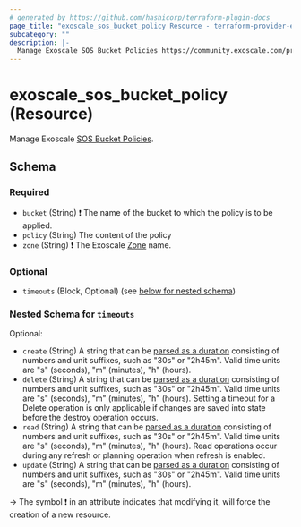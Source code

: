 ```yaml
---
# generated by https://github.com/hashicorp/terraform-plugin-docs
page_title: "exoscale_sos_bucket_policy Resource - terraform-provider-exoscale"
subcategory: ""
description: |-
  Manage Exoscale SOS Bucket Policies https://community.exoscale.com/product/storage/object-storage/how-to/bucketpolicy/.
---
```


# exoscale_sos_bucket_policy (Resource)

Manage Exoscale [SOS Bucket Policies](https://community.exoscale.com/product/storage/object-storage/how-to/bucketpolicy/).



<!-- schema generated by tfplugindocs -->
## Schema

### Required

- `bucket` (String) ❗ The name of the bucket to which the policy is to be applied.
- `policy` (String) The content of the policy
- `zone` (String) ❗ The Exoscale [Zone](https://www.exoscale.com/datacenters/) name.

### Optional

- `timeouts` (Block, Optional) (see [below for nested schema](#nestedblock--timeouts))

<a id="nestedblock--timeouts"></a>
### Nested Schema for `timeouts`

Optional:

- `create` (String) A string that can be [parsed as a duration](https://pkg.go.dev/time#ParseDuration) consisting of numbers and unit suffixes, such as "30s" or "2h45m". Valid time units are "s" (seconds), "m" (minutes), "h" (hours).
- `delete` (String) A string that can be [parsed as a duration](https://pkg.go.dev/time#ParseDuration) consisting of numbers and unit suffixes, such as "30s" or "2h45m". Valid time units are "s" (seconds), "m" (minutes), "h" (hours). Setting a timeout for a Delete operation is only applicable if changes are saved into state before the destroy operation occurs.
- `read` (String) A string that can be [parsed as a duration](https://pkg.go.dev/time#ParseDuration) consisting of numbers and unit suffixes, such as "30s" or "2h45m". Valid time units are "s" (seconds), "m" (minutes), "h" (hours). Read operations occur during any refresh or planning operation when refresh is enabled.
- `update` (String) A string that can be [parsed as a duration](https://pkg.go.dev/time#ParseDuration) consisting of numbers and unit suffixes, such as "30s" or "2h45m". Valid time units are "s" (seconds), "m" (minutes), "h" (hours).

-> The symbol ❗ in an attribute indicates that modifying it, will force the creation of a new resource.


